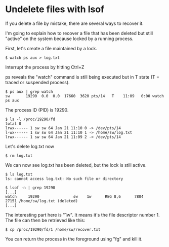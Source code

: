# Undelete files with lsof

If you delete a file by mistake, there are several ways to recover it.

I'm going to explain how to recover a file that has been deleted but still "active" on the system because locked by a running process.

First, let's create a file maintained by a lock.

	$ watch ps aux > log.txt

Interrupt the process by hitting Ctrl+Z

ps reveals the "watch" command is still being executed but in T state (T = traced or suspended process).

	$ ps aux | grep watch
	sw       19290  0.0  0.0  17660  3620 pts/14   T    11:09   0:00 watch ps aux

The process ID (PID) is 19290.

	$ ls -l /proc/19290/fd
	total 0
	lrwx------ 1 sw sw 64 Jan 21 11:10 0 -> /dev/pts/14
	l-wx------ 1 sw sw 64 Jan 21 11:10 1 -> /home/sw/log.txt
	lrwx------ 1 sw sw 64 Jan 21 11:09 2 -> /dev/pts/14

Let's delete log.txt now

	$ rm log.txt

We can now see log.txt has been deleted, but the lock is still active.

	$ ls log.txt
	ls: cannot access log.txt: No such file or directory
	
	$ lsof -n | grep 19290
	[...]
	watch     19290               sw    1w      REG 8,6      7804     27151 /home/sw/log.txt (deleted)
	[...]

The interesting part here is "1w". It means it's the file descriptor number 1. The file can then be retrieved like this:

	$ cp /proc/19290/fd/1 /home/sw/recover.txt

You can return the process in the foreground using "fg" and kill it. 


